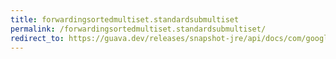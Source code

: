 ```yaml
---
title: forwardingsortedmultiset.standardsubmultiset
permalink: /forwardingsortedmultiset.standardsubmultiset/
redirect_to: https://guava.dev/releases/snapshot-jre/api/docs/com/google/common/collect/ForwardingSortedMultiset.html#standardSubMultiset-E-com.google.common.collect.BoundType-E-com.google.common.collect.BoundType-
---
```

